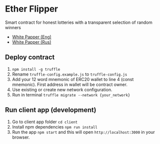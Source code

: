 # Ether Flipper
Smart contract for honest lotteries with a transparent selection of random winners

- [White Papper (Eng)](#)
- [White Papper (Rus)](https://docs.google.com/document/d/1D0AhhxBUbztEDEorN_ol2-Gbk1wSesnEPdI40t8jg_w/edit#heading=h.qnot4uqa9209)

## Deploy contract
1. `npm install -g truffle`
2. Rename `truffle-config.example.js` to `truffle-config.js`
3. Add your 12 word mnemonic of ERC20 wallet to line 4 (const mnemonic). First address in wallet will be contract owner.
4. Use existing or create new network configuration.
5. Run in terminal `truffle migrate --network {your_network}`

## Run client app (development)
1. Go to client app folder `cd client`
2. Install npm dependencies `npm run install`
3. Run the app `npm start` and this will open `http://localhost:3000` in your browser.
